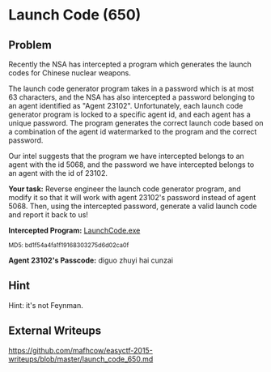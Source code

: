 # Launch Code (650)

## Problem

Recently the NSA has intercepted a program which generates the launch codes for Chinese nuclear weapons.

The launch code generator program takes in a password which is at most 63 characters, and the NSA has also intercepted a password belonging to an agent identified as &quot;Agent 23102&quot;.&nbsp;Unfortunately, each launch code generator program is locked to a specific agent id, and each agent has a unique password.&nbsp;The program generates the correct launch code based on a combination of the agent id watermarked to the program and the correct password.

Our intel suggests that the program we have intercepted belongs to an agent with the id 5068, and the password we have intercepted belongs to an agent with the id of 23102.

**Your task:**
Reverse engineer the launch code generator program, and modify it so that it will work with agent 23102&#39;s password instead of agent 5068.&nbsp;Then, using the intercepted password, generate a valid launch code and report it back to us!

**Intercepted Program:** [LaunchCode.exe](files/LaunchCode.exe)

<small>MD5: bd1f54a4fa1f19168303275d6d02ca0f</small>

**Agent 23102&#39;s Passcode:** diguo zhuyi hai cunzai

## Hint

Hint: it's not Feynman.

## External Writeups

https://github.com/mafhcow/easyctf-2015-writeups/blob/master/launch_code_650.md
